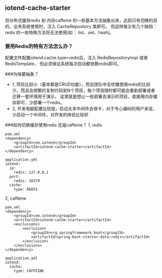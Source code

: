 ## iotend-cache-starter

将分布式缓存redis 和 内存caffeine 的一些基本方法抽象出来，达到只有切换的目的。业务系统使用时，注入 CacheRepository 类即可。
但这样做又有几个缺陷： redis 的一些特殊方法将无法使用(如： list、set、hash)。

### 要用Redis的特有方法怎么办？
配置文件配置iotend.cache.type=redis后，注入 RedisRepositoryImpl 或者 RedisTemplate， 但必须保证系统每次启动都依赖redis即可。


###为啥要抽象？
- 1, 项目比较小（基本都是CRUD功能），而且团队中会优雅使用redis的比较少，而且会频繁的复制代码到N个项目，每个项目随时都可能会重新部署或者迁移一套环境用于演示，
这里就是想让一些部署去演示的项目，直接用内存缓存即可，少部署一个redis。
- 2, 开发电脑配置比较低，启动太多中间件会很卡，对于专心编码的用户来说，少启动一个中间件，对开发的体验比较好




###如何切换缓存使用redis 还是caffeine？
1, redis
```
pom.xml
<dependency>
    <groupId>com.iotend</groupId>
    <artifactId>iotend-cache-starter</artifactId>
</dependency>

application.yml
iotend:
  ip:
    redis: 127.0.0.1
  port:
    redis: 16379
  cache:
    type: REDIS
```
2, caffeine
```
pom.xml
<dependency>
    <groupId>com.iotend</groupId>
    <artifactId>iotend-cache-starter</artifactId>
    <exclusions>
        <exclusion>
            <groupId>org.springframework.boot</groupId>
            <artifactId>spring-boot-starter-data-redis</artifactId>
        </exclusion>
    </exclusions>
</dependency>

application.yml
iotend:
  cache:
    type: CAFFEINE
```

